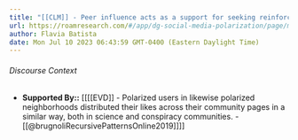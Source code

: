 ```yaml
---
title: "[[CLM]] - Peer influence acts as a support for seeking reinforcement of pre-existing beliefs"
url: https://roamresearch.com/#/app/dg-social-media-polarization/page/mWEZXeOtx
author: Flavia Batista
date: Mon Jul 10 2023 06:43:59 GMT-0400 (Eastern Daylight Time)
---
```




###### Discourse Context

- **Supported By::** [[[[EVD]] - Polarized users in likewise polarized neighborhoods distributed their likes across their community pages in a similar way, both in science and conspiracy communities. - [[@brugnoliRecursivePatternsOnline2019]]]]
